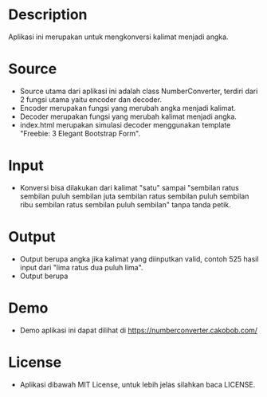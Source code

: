 # Description
Aplikasi ini merupakan untuk mengkonversi kalimat menjadi angka.

# Source
- Source utama dari aplikasi ini adalah class NumberConverter, terdiri dari 2 fungsi utama yaitu encoder dan decoder.
- Encoder merupakan fungsi yang merubah angka menjadi kalimat.
- Decoder merupakan fungsi yang merubah kalimat menjadi angka.
- index.html merupakan simulasi decoder menggunakan template "Freebie: 3 Elegant Bootstrap Form".

# Input
- Konversi bisa dilakukan dari kalimat "satu" sampai "sembilan ratus sembilan puluh sembilan juta sembilan ratus sembilan puluh sembilan ribu sembilan ratus sembilan puluh sembilan" tanpa tanda petik.

# Output
- Output berupa angka jika kalimat yang diinputkan valid, contoh 525 hasil input dari "lima ratus dua puluh lima".
- Output berupa 

# Demo
- Demo aplikasi ini dapat dilihat di https://numberconverter.cakobob.com/

# License
- Aplikasi dibawah MIT License, untuk lebih jelas silahkan baca LICENSE.
